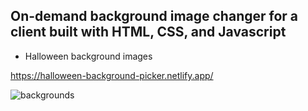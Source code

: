 ## On-demand background image changer for a client built with HTML, CSS, and Javascript
* Halloween background images


https://halloween-background-picker.netlify.app/



![backgrounds](https://user-images.githubusercontent.com/24884380/185238546-bf218ba7-60e2-40df-ab8a-db3d9ae18a95.jpg)
